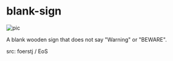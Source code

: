 # blank-sign

![pic](pic.jpg)

A blank wooden sign that does not say "Warning" or "BEWARE".

src: foerstj / EoS
